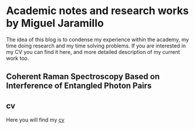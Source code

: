 # Academic notes and research works by Miguel Jaramillo
The idea of this blog is to condense my experience within the academy, my time doing research and my time solving problems. If you are interested in my CV you can find it here, and more detailed description of my current work too.

## Coherent Raman Spectroscopy Based on Interference of Entangled Photon Pairs

## cv

Here you will find my [cv](/CV_Miguel_A_Jaramillo_Q.pdf)